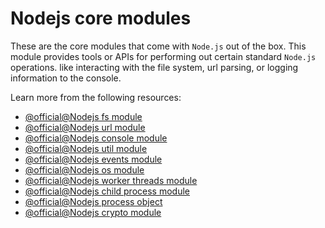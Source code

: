 # Nodejs core modules

These are the core modules that come with `Node.js` out of the box. This module provides tools or APIs for performing out certain standard `Node.js` operations. like interacting with the file system, url parsing, or logging information to the console.

Learn more from the following resources:

- [@official@Nodejs fs module](https://nodejs.org/api/fs.html)
- [@official@Nodejs url module](https://nodejs.org/api/url.html)
- [@official@Nodejs console module](https://nodejs.org/api/console.html)
- [@official@Nodejs util module](https://nodejs.org/api/util.html)
- [@official@Nodejs events module](https://nodejs.org/api/events.html)
- [@official@Nodejs os module](https://nodejs.org/api/os.html)
- [@official@Nodejs worker threads module](https://nodejs.org/api/worker_threads.html)
- [@official@Nodejs child process module](https://nodejs.org/api/child_process.html)
- [@official@Nodejs process object](https://nodejs.org/api/process.html)
- [@official@Nodejs crypto module](https://nodejs.org/api/crypto.html)